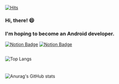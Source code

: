 [![Hits](https://hits.seeyoufarm.com/api/count/incr/badge.svg?url=https%3A%2F%2Fgithub.com%2Fjeongminji4490&count_bg=%23F9CDF8&title_bg=%2364D2F9&icon=&icon_color=%23E7E7E7&title=hits&edge_flat=false)](https://hits.seeyoufarm.com)

### Hi, there! 😄
### I'm hoping to become an **Android** developer.

[![Notion Badge](http://img.shields.io/badge/-Portfolio-FDEE21?style=flat&link=https://nervous-course-1e0.notion.site/Portfolio-2e3d73d329bf4a6d8fb4df5321cc3e44)](https://nervous-course-1e0.notion.site/Portfolio-2e3d73d329bf4a6d8fb4df5321cc3e44)
[![Notion Badge](http://img.shields.io/badge/-TechBlog-5468FF?style=flat&link=https://nervous-course-1e0.notion.site/Study-List-53fe86bb97064a649c10dfb47daba9b3)](https://nervous-course-1e0.notion.site/Study-List-53fe86bb97064a649c10dfb47daba9b3)



## 
![Top Langs](https://github-readme-stats.vercel.app/api/top-langs/?username=jeongminji4490&layout=compact&theme=algolia)
#
![Anurag's GitHub stats](https://github-readme-stats.vercel.app/api?username=jeongminji4490&count_private=true&show_icons=true&theme=algolia)




<!--
**jeongminji4490/Jeongminji4490** is a ✨ _special_ ✨ repository because its `README.md` (this file) appears on your GitHub profile.

Here are some ideas to get you started:

- 🔭 I’m currently working on ...
- 🌱 I’m currently learning ...
- 👯 I’m looking to collaborate on ...
- 🤔 I’m looking for help with ...
- 💬 Ask me about ...
- 📫 How to reach me: ...
- 😄 Pronouns: ...
- ⚡ Fun fact: ...
-->
